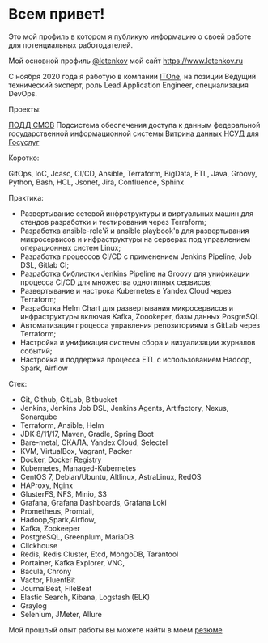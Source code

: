 # Всем привет!

Это мой профиль в котором я публикую информацию о своей работе для потенциальных работодателей. 

Мой основной профиль [@letenkov](https://github.com/letenkov) мой сайт https://www.letenkov.ru

С ноября 2020 года я работую в компании [ITOne](https://www.it-one.ru/), на позиции Ведущий технический эксперт, роль Lead Application Engineer, специализация DevOps.

Проекты:

[ПОДД СМЭВ](https://info.gosuslugi.ru/articles/%D0%9A%D0%BE%D1%80%D0%BE%D1%82%D0%BA%D0%BE_%D0%BE_%D0%A1%D0%9C%D0%AD%D0%92_4_(%D0%9F%D0%9E%D0%94%D0%94)/) Подсистема обеспечения доступа к данным федеральной государственной информационной системы  [Витрина данных НСУД](https://nsud.gosuslugi.ru) для [Госуслуг](https://www.gosuslugi.ru)

Коротко:

GitOps, IoC, Jcasc, CI/CD, Ansible, Terraform, BigData, ETL, Java, Groovy, Python, Bash, HCL, Jsonet, Jira, Confluence, Sphinx

Практика:

* Развертывание сетевой инфрструктуры и виртуальных машин для стендов разработки и тестирования через Terraform;
* Разработка ansible-role'й и ansible playbook'в для развертывания микросервисов и инфраструктуры на серверах под управлением операционных систем Linux;
* Разработка процессов CI/CD с применением Jenkins Pipeline, Job DSL, Gitlab CI;
* Разработка библиотки Jenkins Pipeline на Groovy для унификации процесса CI/CD для множества однотипных сервисов;
* Развертывание и настрока Kubernetes в Yandex Cloud через Terraform;
* Разработка Helm Chart для развертывания микросервисов и инфраструктуры включая Kafka, Zoookeper, базы данных PosgreSQL
* Автоматизация процесса управления репозиториями в GitLab через Terraform;
* Настройка и унификация системы сбора и визуализации журналов событий;
* Настройка и поддержка процесса ETL с использованием Hadoop, Spark, Airflow

Стек:

* Git, Github, GitLab, Bitbucket
* Jenkins, Jenkins Job DSL, Jenkins Agents, Artifactory, Nexus, Sonarqube
* Terraform, Ansible, Helm
* JDK 8/11/17, Maven, Gradle, Spring Boot
* Bare-metal, СКАЛА, Yandex Cloud, Selectel
* KVM, VirtualBox, Vagrant, Packer
* Docker, Docker Registry
* Kubernetes, Managed-Kubernetes
* СentOS 7, Debian/Ubuntu, Altlinux, AstraLinux, RedOS
* HAProxy, Nginx
* GlusterFS, NFS, Minio, S3
* Grafana, Grafana Dashboards, Grafana Loki
* Prometheus, Promtail, 
* Hadoop,Spark,Airflow,
* Kafka, Zookeeper
* PostgreSQL, Greenplum, MariaDB
* Clickhouse
* Redis, Redis Cluster, Etcd, MongoDB, Tarantool
* Portainer, Kafka Explorer, VNC,
* Bacula, Chrony
* Vactor, FluentBit
* JournalBeat, FileBeat
* Elastic Search, Kibana, Logstash (ELK)
* Graylog
* Selenium, JMeter, Allure

Мой прошлый опыт работы вы можете найти в моем [резюме](http://www.letenkov.ru/resume.html)
